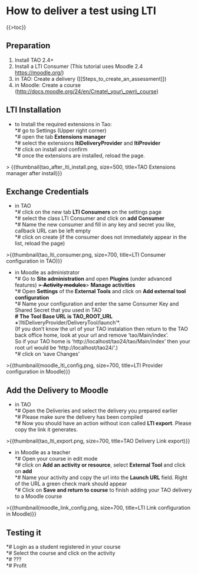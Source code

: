 How to deliver a test using LTI
===============================

{{\>toc}}

Preparation
-----------

1.  Install TAO 2.4+
2.  Install a LTI Consumer (This tutorial uses Moodle 2.4 https://moodle.org/)
3.  in TAO: Create a delivery ([[Steps\_to\_create\_an\_assessment]])
4.  in Moodle: Create a course (http://docs.moodle.org/24/en/Create\_your\_own\_course)

LTI Installation
----------------

-   to Install the required extensions in Tao:\
    \*\# go to Settings (Upper right corner)\
    \*\# open the tab **Extensions manager**\
    \*\# select the extensions **ltiDeliveryProvider** and **ltiProvider**\
    \*\# click on install and confirm\
    \*\# once the extensions are installed, reload the page.

\> {{thumbnail(tao\_after\_lti\_install.png, size=500, title=TAO Extensions manager after install)}}

Exchange Credentials
--------------------

-   in TAO\
    \*\# click on the new tab **LTI Consumers** on the settings page\
    \*\# select the class LTI Consumer and click on **add Consumer**\
    \*\# Name the new consumer and fill in any key and secret you like, callback URL can be left empty\
    \*\# click on create (if the consumer does not immediately appear in the list, reload the page)

\>{{thumbnail(tao\_lti\_consumer.png, size=700, title=LTI Consumer configuration in TAO)}}

-   in Moodle as administrator\
    \*\# Go to **Site administration** and open **Plugins** (under advanced features) ~~\> **Activity modules**~~\> **Manage activities**\
    \*\# Open **Settings** of the **External Tools** and click on **Add external tool configuration**\
    \*\# Name your configuration and enter the same Consumer Key and Shared Secret that you used in TAO\
    **\# The Tool Base URL is TAO\_ROOT\_URL +**‘/ltiDeliveryProvider/DeliveryTool/launch’\*.\
     (If you don’t know the url of your TAO instalation then return to the TAO back office home, look at your url and remove ‘tao/Main/index’.\
     So if your TAO home is ‘http://localhost/tao24/tao/Main/index’ then your root url would be ‘http://localhost/tao24/’.)\
    \*\# click on ‘save Changes’

\>{{thumbnail(moodle\_lti\_config.png, size=700, title=LTI Provider configuration in Moodle)}}

Add the Delivery to Moodle
--------------------------

-   in TAO\
    \*\# Open the Deliveries and select the delivery you prepared earlier\
    \*\# Please make sure the delivery has been compiled\
    \*\# Now you should have an action without icon called **LTI export**. Please copy the link it generates.

\>{{thumbnail(tao\_lti\_export.png, size=700, title=TAO Delivery Link export)}}

-   in Moodle as a teacher\
    \*\# Open your course in edit mode\
    \*\# click on **Add an activity or resource**, select **External Tool** and click on **add**\
    \*\# Name your activity and copy the url into the **Launch URL** field. Right of the URL a green check mark should appear\
    \*\# Click on **Save and return to course** to finish adding your TAO delivery to a Moodle course

\>{{thumbnail(moodle\_link\_config.png, size=700, title=LTI Link configuration in Moodle)}}

Testing it
----------

\*\# Login as a student registered in your course\
\*\# Select the course and click on the activity\
\*\# ???\
\*\# Profit

